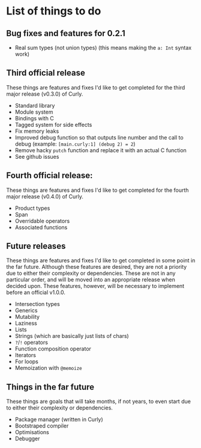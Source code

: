 # List of things to do
## Bug fixes and features for 0.2.1
- Real sum types (not union types) (this means making the `a: Int` syntax work)

## Third official release
These things are features and fixes I'd like to get completed for the third major release (v0.3.0) of Curly.
- Standard library
- Module system
- Bindings with C
- Tagged system for side effects
- Fix memory leaks
- Improved debug function so that outputs line number and the call to debug (example: `[main.curly:1] (debug 2) = 2`)
- Remove hacky `putch` function and replace it with an actual C function
- See github issues

## Fourth official release:
These things are features and fixes I'd like to get completed for the fourth major release (v0.4.0) of Curly.
- Product types
- Span
- Overridable operators
- Associated functions

## Future releases
These things are features and fixes I'd like to get completed in some point in the far future. Although these features are desired, they are not a priority due to either their complexity or dependencies. These are not in any particular order, and will be moved into an appropriate release when decided upon. These features, however, will be necessary to implement before an official v1.0.0.
- Intersection types
- Generics
- Mutability
- Laziness
- Lists
- Strings (which are basically just lists of chars)
- `?`/`!` operators
- Function composition operator
- Iterators
- For loops
- Memoization with `@memoize`

## Things in the far future
These things are goals that will take months, if not years, to even start due to either their complexity or dependencies.
- Package manager (written in Curly)
- Bootstraped compiler
- Optimisations
- Debugger

